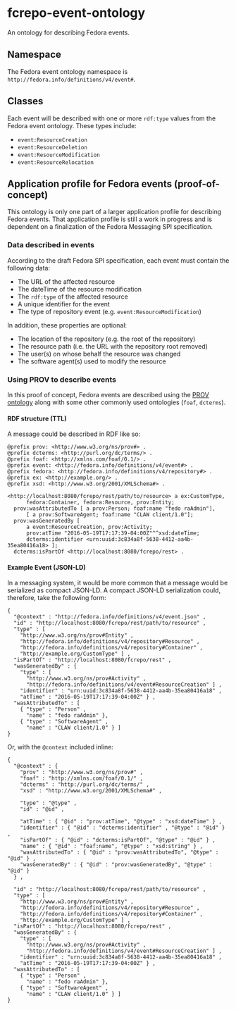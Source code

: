 # fcrepo-event-ontology

An ontology for describing Fedora events.

## Namespace

The Fedora event ontology namespace is `http://fedora.info/definitions/v4/event#`.

## Classes

Each event will be described with one or more `rdf:type` values from the Fedora event
ontology. These types include:

  * `event:ResourceCreation`
  * `event:ResourceDeletion`
  * `event:ResourceModification`
  * `event:ResourceRelocation`

## Application profile for Fedora events (proof-of-concept)

This ontology is only one part of a larger application profile for describing Fedora events.
That application profile is still a work in progress and is dependent on a finalization of
the Fedora Messaging SPI specification.

### Data described in events

According to the draft Fedora SPI specification, each event must contain the following data:

  * The URL of the affected resource
  * The dateTime of the resource modification
  * The `rdf:type` of the affected resource
  * A unique identifier for the event
  * The type of repository event (e.g. `event:ResourceModification`)

In addition, these properties are optional:

  * The location of the repository (e.g. the root of the repository)
  * The resource path (i.e. the URL with the repository root removed)
  * The user(s) on whose behalf the resource was changed
  * The software agent(s) used to modify the resource

### Using PROV to describe events

In this proof of concept, Fedora events are described using the [PROV ontology](https://www.w3.org/TR/prov-o/)
along with some other commonly used ontologies (`foaf`, `dcterms`).

#### RDF structure (TTL)

A message could be described in RDF like so:

    @prefix prov: <http://www.w3.org/ns/prov#> .
    @prefix dcterms: <http://purl.org/dc/terms/> .
    @prefix foaf: <http://xmlns.com/foaf/0.1/> .
    @prefix event: <http://fedora.info/definitions/v4/event#> .
    @prefix fedora: <http://fedora.info/definitions/v4/repository#> .
    @prefix ex: <http://example.org/> .
    @prefix xsd: <http://www.w3.org/2001/XMLSchema#> .

    <http://localhost:8080/fcrepo/rest/path/to/resource> a ex:CustomType,
          fedora:Container, fedora:Resource, prov:Entity;
      prov:wasAttributedTo [ a prov:Person; foaf:name "fedo raAdmin"],
          [ a prov:SoftwareAgent; foaf:name "CLAW client/1.0"];
      prov:wasGeneratedBy [
          a event:ResourceCreation, prov:Activity;
          prov:atTime "2016-05-19T17:17:39-04:00Z"^^xsd:dateTime;
          dcterms:identifier <urn:uuid:3c834a8f-5638-4412-aa4b-35ea80416a18> ];
      dcterms:isPartOf <http://localhost:8080/fcrepo/rest> .

#### Example Event (JSON-LD)

In a messaging system, it would be more common that a message would be serialized as compact JSON-LD.
A compact JSON-LD serialization could, therefore, take the following form:

    {
      "@context" : "http://fedora.info/definitions/v4/event.json" ,
      "id" : "http://localhost:8080/fcrepo/rest/path/to/resource" ,
      "type" : [
        "http://www.w3.org/ns/prov#Entity" ,
        "http://fedora.info/definitions/v4/repository#Resource" ,
        "http://fedora.info/definitions/v4/repository#Container" ,
        "http://example.org/CustomType" ] ,
      "isPartOf" : "http://localhost:8080/fcrepo/rest" ,
      "wasGeneratedBy" : {
        "type" : [
          "http://www.w3.org/ns/prov#Activity" ,
          "http://fedora.info/definitions/v4/event#ResourceCreation" ] ,
        "identifier" : "urn:uuid:3c834a8f-5638-4412-aa4b-35ea80416a18" ,
        "atTime" : "2016-05-19T17:17:39-04:00Z" } ,
      "wasAttributedTo" : [
        { "type" : "Person" ,
          "name" : "fedo raAdmin" },
        { "type" : "SoftwareAgent" ,
          "name" : "CLAW client/1.0" } ]
    }

Or, with the `@context` included inline:

    {
      "@context" : {
        "prov" : "http://www.w3.org/ns/prov#" ,
        "foaf" : "http://xmlns.com/foaf/0.1/" ,
        "dcterms" : "http://purl.org/dc/terms/" ,
        "xsd" : "http://www.w3.org/2001/XMLSchema#" ,

        "type" : "@type" ,
        "id" : "@id" ,

        "atTime" : { "@id" : "prov:atTime", "@type" : "xsd:dateTime" } ,
        "identifier" : { "@id" : "dcterms:identifier" , "@type" : "@id" } ,
        "isPartOf" : { "@id" : "dcterms:isPartOf", "@type" : "@id" } ,
        "name" : { "@id" : "foaf:name", "@type" : "xsd:string" } ,
        "wasAttributedTo" : { "@id" : "prov:wasAttributedTo", "@type" : "@id" } ,
        "wasGeneratedBy" : { "@id" : "prov:wasGeneratedBy", "@type" : "@id" }
      } ,

      "id" : "http://localhost:8080/fcrepo/rest/path/to/resource" ,
      "type" : [
        "http://www.w3.org/ns/prov#Entity" ,
        "http://fedora.info/definitions/v4/repository#Resource" ,
        "http://fedora.info/definitions/v4/repository#Container" ,
        "http://example.org/CustomType" ] ,
      "isPartOf" : "http://localhost:8080/fcrepo/rest" ,
      "wasGeneratedBy" : {
        "type" : [
          "http://www.w3.org/ns/prov#Activity" ,
          "http://fedora.info/definitions/v4/event#ResourceCreation" ] ,
        "identifier" : "urn:uuid:3c834a8f-5638-4412-aa4b-35ea80416a18" ,
        "atTime" : "2016-05-19T17:17:39-04:00Z" } ,
      "wasAttributedTo" : [
        { "type" : "Person" ,
          "name" : "fedo raAdmin" },
        { "type" : "SoftwareAgent" ,
          "name" : "CLAW client/1.0" } ]
    }

